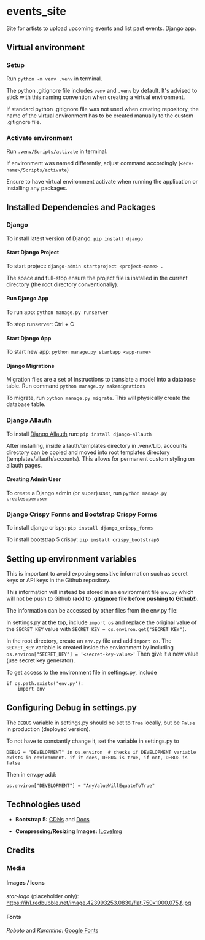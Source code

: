 # events_site
Site for artists to upload upcoming events and list past events. Django app.


## Virtual environment

### Setup

Run ``python -m venv .venv`` in terminal.

The python .gitignore file includes ``venv`` and ``.venv`` by default. It's advised to stick with this naming convention when creating a virtual environment.

If standard python .gitignore file was not used when creating repository, the name of the virtual environment has to be created manually to the custom .gitignore file.

### Activate environment

Run ``.venv/Scripts/activate`` in terminal.

If environment was named differently, adjust command accordingly (``<env-name>/Scripts/activate``)

Ensure to have virtual environment activate when running the application or installing any packages.


## Installed Dependencies and Packages

### Django

To install latest version of Django: ``pip install django``

#### Start Django Project

To start project: ``django-admin startproject <project-name> .``

The space and full-stop ensure the project file is installed in the current directory (the root directory conventionally).

#### Run Django App

To run app: ``python manage.py runserver``

To stop runserver: Ctrl + C

#### Start Django App

To start new app: ``python manage.py startapp <app-name>``

#### Django Migrations

Migration files are a set of instructions to translate a model into a database table. Run command ``python manage.py makemigrations``

To migrate, run ``python manage.py migrate``. This will physically create the database table.

### Django Allauth

To install [Django Allauth](https://docs.allauth.org/en/latest/installation/quickstart.html) run: ``pip install django-allauth``

After installing, inside allauth/templates directory in .venv/Lib, accounts directory can be copied and moved into root templates directory (templates/allauth/accounts).
This allows for permanent custom styling on allauth pages.

#### Creating Admin User

To create a Django admin (or super) user, run ``python manage.py createsuperuser``

### Django Crispy Forms and Bootstrap Crispy Forms

To install django crispy: ``pip install django_crispy_forms``

To install bootstrap 5 crispy: ``pip install crispy_bootstrap5``


## Setting up environment variables

This is important to avoid exposing sensitive information such as secret keys or API keys in the Github repository.

This information will instead be stored in an environment file ``env.py`` which will not be push to Github (**add to .gitignore file before pushing to Github!**).

The information can be accessed by other files from the env.py file:

In settings.py at the top, include ``import os`` and replace the original value of the ``SECRET_KEY`` value with ``SECRET_KEY = os.environ.get("SECRET_KEY")``.

In the root directory, create an ``env.py`` file and add ``import os``. 
The ``SECRET_KEY`` variable is created inside the environment by including ``os.environ["SECRET_KEY"] = '<secret-key-value>'`` Then give it a new value (use secret key generator).

To get access to the environment file in settings.py, include 
```python:
if os.path.exists('env.py'):
    import env
```

## Configuring Debug in settings.py

The ``DEBUG`` variable in settings.py should be set to ``True`` locally, but be ``False`` in production (deployed version).

To not have to constantly change it, set the variable in settings.py to 
```python:
DEBUG = "DEVELOPMENT" in os.environ  # checks if DEVELOPMENT variable exists in environment. if it does, DEBUG is true, if not, DEBUG is false
```
Then in env.py add:
```python:
os.environ["DEVELOPMENT"] = "AnyValueWillEquateToTrue"
```

## Technologies used

- **Bootstrap 5:** [CDNs](https://cdnjs.com/libraries/bootstrap/5.3.2) and [Docs](https://getbootstrap.com/docs/5.3/getting-started/introduction/)

- **Compressing/Resizing Images:** [ILoveImg](https://www.iloveimg.com/)


## Credits

### Media

#### Images / Icons

*star-logo* (placeholder only): https://ih1.redbubble.net/image.423993253.0830/flat,750x1000,075,f.jpg

#### Fonts

*Roboto* and *Karantina*: [Google Fonts](https://fonts.google.com/)